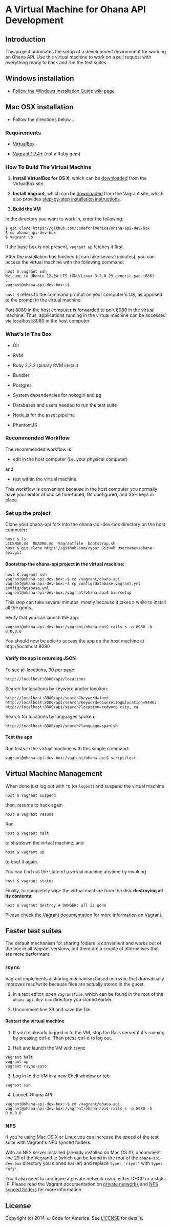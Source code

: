 # A Virtual Machine for Ohana API Development

## Introduction
This project automates the setup of a development environment for working on Ohana API. Use this virtual machine to work on a pull request with everything ready to hack and run the test suites.

## Windows installation
* [Follow the Windows Installation Guide wiki page](https://github.com/codeforamerica/ohana-api-dev-box/wiki/Ohana-API-virtual-machine-installation-guide-for-Windows).

## Mac OSX installation
* Follow the directions below...

### Requirements
* [VirtualBox](https://www.virtualbox.org)

* [Vagrant 1.7.4+](http://vagrantup.com) (not a Ruby gem)

### How To Build The Virtual Machine
1. **Install VirtualBox for OS X**, which can be [downloaded](https://www.virtualbox.org/wiki/Downloads) from the VirtualBox site.

2. **Install Vagrant**, which can be [downloaded](http://www.vagrantup.com/downloads.html) from the Vagrant site, which also provides [step-by-step installation instructions](http://docs.vagrantup.com/v2/getting-started/index.html).

3. **Build the VM**

  In the directory you want to work in, enter the following:

  ```
  $ git clone https://github.com/codeforamerica/ohana-api-dev-box
  $ cd ohana-api-dev-box
  $ vagrant up
  ```

If the base box is not present, `vagrant up` fetches it first.

After the installation has finished (it can take several minutes), you can access the virtual machine with the following command:

    host $ vagrant ssh
    Welcome to Ubuntu 12.04 LTS (GNU/Linux 3.2.0-23-generic-pae i686)
    ...
    vagrant@ohana-api-dev-box:~$

`host $` refers to the command prompt on your computer's OS, as opposed to the prompt in the virtual machine.

Port 8080 in the host computer is forwarded to port 8080 in the virtual machine. Thus, applications running in the virtual machine can be accessed via localhost:8080 in the host computer.

### What's In The Box
* Git

* RVM

* Ruby 2.2.2 (binary RVM install)

* Bundler

* Postgres

* System dependencies for nokogiri and pg

* Databases and users needed to run the test suite

* Node.js for the asset pipeline

* PhantomJS

### Recommended Workflow
The recommended workflow is

* edit in the host computer (i.e. your physical computer)

and

* test within the virtual machine.

This workflow is convenient because in the host computer you normally have your editor of choice fine-tuned, Git configured, and SSH keys in place.

### Set up the project
Clone your ohana-api fork into the ohana-api-dev-box directory on the host computer:

    host $ ls
    LICENSE.md  README.md  Vagrantfile  bootstrap.sh
    host $ git clone https://github.com/<your GitHub username>/ohana-api.git

#### Bootstrap the ohana-api project in the virtual machine:

    host $ vagrant ssh
    vagrant@ohana-api-dev-box:~$ cd /vagrant/ohana-api
    vagrant@ohana-api-dev-box:~$ cp config/database.vagrant.yml config/database.yml
    vagrant@ohana-api-dev-box:/vagrant/ohana-api$ bin/setup

This step can take several minutes, mostly because it takes a while to install all the gems.

Verify that you can launch the app:

    vagrant@ohana-api-dev-box:/vagrant/ohana-api$ rails s -p 8080 -b 0.0.0.0

You should now be able to access the app on the host machine at
http://localhost:8080

#### Verify the app is returning JSON
To see all locations, 30 per page:

    http://localhost:8080/api/locations

Search for locations by keyword and/or location:

    http://localhost:8080/api/search?keyword=food
    http://localhost:8080/api/search?keyword=counseling&location=94403
    http://localhost:8080/api/search?location=redwood city, ca

Search for locations by languages spoken:

    http://localhost:8080/api/search?language=spanish

#### Test the app

Run tests in the virtual machine with this simple command:

    vagrant@ohana-api-dev-box:/vagrant/ohana-api$ script/test

## Virtual Machine Management

When done just log out with `^D` (or `logout`) and suspend the virtual machine

    host $ vagrant suspend

then, resume to hack again

    host $ vagrant resume

Run

    host $ vagrant halt

to shutdown the virtual machine, and

    host $ vagrant up

to boot it again.

You can find out the state of a virtual machine anytime by invoking

    host $ vagrant status

Finally, to completely wipe the virtual machine from the disk **destroying all its contents**:

    host $ vagrant destroy # DANGER: all is gone

Please check the [Vagrant documentation](http://docs.vagrantup.com/v2/) for more information on Vagrant.

## Faster test suites

The default mechanism for sharing folders is convenient and works out of the
box in all Vagrant versions, but there are a couple of alternatives that are
more performant.

### rsync

Vagrant implements a sharing mechanism based on rsync that dramatically
improves read/write because files are actually stored in the guest.

1. In a text editor, open `Vagrantfile`, which can be found in the root of
the `ohana-api-dev-box` directory you cloned earlier.

2. Uncomment line 29 and save the file.

#### Restart the virtual machine
1. If you're already logged in to the VM, stop the Rails server if it's
running by pressing ctrl-c. Then press ctrl-d to log out.

2. Halt and launch the VM with rsync
 ```
 vagrant halt
 vagrant up
 vagrant rsync-auto
 ```

3. Log in to the VM in a new Shell window or tab:
 ```
 vagrant ssh
 ```

4. Launch Ohana API
 ```
 vagrant@ohana-api-dev-box:~$ cd /vagrant/ohana-api
 vagrant@ohana-api-dev-box:/vagrant/ohana-api$ rails s -p 8080 -b 0.0.0.0
 ```

### NFS

If you're using Mac OS X or Linux you can increase the speed of the test suite with Vagrant's NFS synced folders.

With an NFS server installed (already installed on Mac OS X), uncomment line
29 of the Vagrantfile (which can be found in the root  of the
`ohana-api-dev-box` directory you cloned earlier) and replace `type: 'rsync'`
with `type: 'nfs'`.

You'll also need to configure a private network using either DHCP or a static IP.
Please read the Vagrant documentation on [private networks](http://docs.vagrantup.com/v2/networking/private_network.html) and [NFS synced folders](http://docs.vagrantup.com/v2/synced-folders/nfs.html) for more information.

## License

Copyright (c) 2014–<i>ω</i> Code for America. See [LICENSE](https://github.com/codeforamerica/ohana-api-dev-box/blob/master/LICENSE.md) for details.
